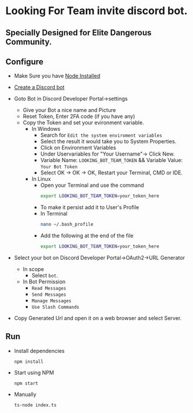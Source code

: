 # Looking For Team invite discord bot.
## Specially Designed for Elite Dangerous Community.

## Configure
* Make Sure you have [Node Installed](https://nodejs.org/en/download/)
* [Create a Discord bot](https://discord.com/developers/applications)
* Goto Bot in Discord Developer Portal->settings
  * Give your Bot a nice name and Picture
  * Reset Token, Enter 2FA code (if you have any)
  * Copy the Token and set your evironment variable.
    * In Windows
      * Search for `Edit the system enviroment variables`
      * Select the result it would take you to System Properties.
      * Click on Environment Variables
      * Under Uservariables for "Your Username"-> Click New.
      * Variable Name: `LOOKING_BOT_TEAM_TOKEN` && Variable Value: `Your Bot Token`
      * Select OK -> OK -> OK, Restart your Terminal, CMD or IDE.
    * In Linux
      * Open your Terminal and use the command 
        ```bash
        export LOOKING_BOT_TEAM_TOKEN=your_token_here
        ```
      * To make it persist add it to User's Profile
      * In Terminal 
        ```bash 
        nano ~/.bash_profile
        ```
      * Add the following at the end of the file
        ```bash
        export LOOKING_BOT_TEAM_TOKEN=your_token_here
        ```

* Select your bot on Discord Developer Portal->OAuth2->URL Generator
  * In scope
    * Select `bot`.
  * In Bot Permission
    * `Read Messages`
    * `Send Messages`
    * `Manage Messages`
    * `Use Slash Commands`
* Copy Generated Url and open it on a web browser and select Server.

## Run
* Install dependencies
    ```
    npm install
    ```

* Start using NPM
    ```
    npm start
    ```
* Manually
    ```
    ts-node index.ts
    ```
